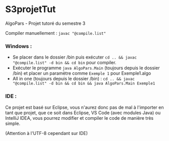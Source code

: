 # S3projetTut
AlgoPars - Projet tutoré du semestre 3

Compiler manuellement : `javac "@compile.list"`


### Windows :
- Se placer dans le dossier /bin puis exécuter `cd .. && javac "@compile.list" -d bin && cd bin` pour compiler.
- Exécuter le programme `java AlgoPars.Main` (toujours depuis le dossier /bin) et placer un paramètre comme `Exemple 1` pour Exemple1.algo
- All in one (toujours depuis le dossier /bin) : `cd .. && javac "@compile.list" -d bin && cd bin && java AlgoPars.Main Exemple1`

### IDE :
Ce projet est basé sur Eclipse, vous n'aurez donc pas de mal à l'importer en tant que projet, que ce soit dans Eclipse, VS Code (avec modules Java) ou IntelliJ IDEA, vous pourrez modifier et compiler le code de manière très simple.

(Attention à l'UTF-8 cependant sur IDE)
